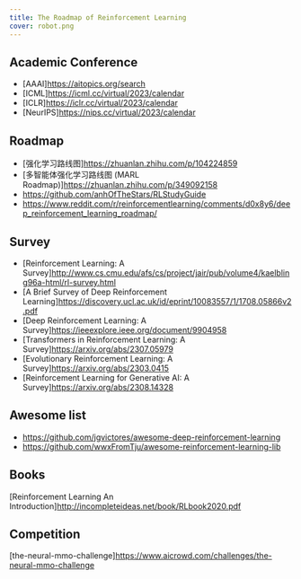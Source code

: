 ```yaml
---
title: The Roadmap of Reinforcement Learning
cover: robot.png
---
```

## Academic Conference

- [AAAI]<https://aitopics.org/search>
- [ICML]<https://icml.cc/virtual/2023/calendar>
- [ICLR]<https://iclr.cc/virtual/2023/calendar>
- [NeurIPS]<https://nips.cc/virtual/2023/calendar>

## Roadmap

- [强化学习路线图]<https://zhuanlan.zhihu.com/p/104224859>
- [多智能体强化学习路线图 (MARL Roadmap)]<https://zhuanlan.zhihu.com/p/349092158>
- <https://github.com/anhOfTheStars/RLStudyGuide>
- <https://www.reddit.com/r/reinforcementlearning/comments/d0x8y6/deep_reinforcement_learning_roadmap/>

## Survey

- [Reinforcement Learning: A Survey]<http://www.cs.cmu.edu/afs/cs/project/jair/pub/volume4/kaelbling96a-html/rl-survey.html>
- [A Brief Survey of Deep Reinforcement Learning]<https://discovery.ucl.ac.uk/id/eprint/10083557/1/1708.05866v2.pdf>
- [Deep Reinforcement Learning: A Survey]<https://ieeexplore.ieee.org/document/9904958>
- [Transformers in Reinforcement Learning: A Survey]<https://arxiv.org/abs/2307.05979>
- [Evolutionary Reinforcement Learning: A Survey]<https://arxiv.org/abs/2303.0415>
- [Reinforcement Learning for Generative AI: A Survey]<https://arxiv.org/abs/2308.14328>

## Awesome list

- <https://github.com/jgvictores/awesome-deep-reinforcement-learning>
- <https://github.com/wwxFromTju/awesome-reinforcement-learning-lib>

## Books
[Reinforcement Learning An Introduction]http://incompleteideas.net/book/RLbook2020.pdf

## Competition

[the-neural-mmo-challenge]<https://www.aicrowd.com/challenges/the-neural-mmo-challenge>
